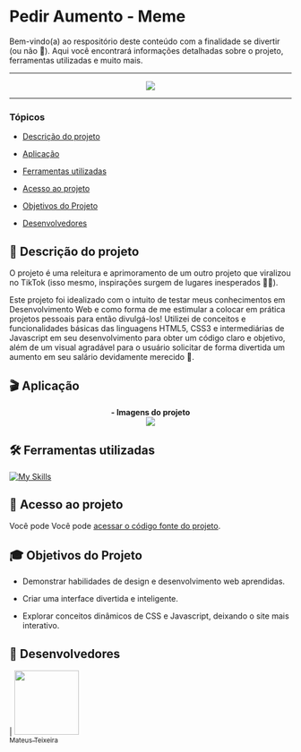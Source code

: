 # Pedir Aumento - Meme

  Bem-vindo(a) ao respositório deste conteúdo com a finalidade se divertir (ou não 👀). Aqui você encontrará informações detalhadas sobre o projeto, ferramentas utilizadas e muito mais.

<hr>

<p align="center">
   <img src="http://img.shields.io/static/v1?label=STATUS&message=FINALIZADO&color=RED&style=for-the-badge" #vitrinedev/>
</p>

<hr>

### Tópicos 

- [Descrição do projeto](#Descrição-do-projeto)

- [Aplicação](#Aplicação)

- [Ferramentas utilizadas](#Ferramentas-utilizadas)

- [Acesso ao projeto](#Acesso-ao-projeto)

- [Objetivos do Projeto](#Objetivos-do-projeto)

- [Desenvolvedores](#Desenvolvedores)

## 📃 Descrição do projeto 

<p text-align="justify">
 
O projeto é uma releitura e aprimoramento de um outro projeto que viralizou no TikTok (isso mesmo, inspirações surgem de lugares inesperados 😶‍🌫️). 

Este projeto foi idealizado com o intuito de testar meus conhecimentos em Desenvolvimento Web e como forma de me estimular a colocar em prática projetos pessoais para então divulgá-los! Utilizei de conceitos e funcionalidades básicas das linguagens HTML5, CSS3 e intermediárias de Javascript em seu desenvolvimento para obter um código claro e objetivo, além de um visual agradável para o usuário solicitar de forma divertida um aumento em seu salário devidamente merecido 🙏.


## 🎬 Aplicação

<div align="center">
<strong>- Imagens do projeto </strong>
  <br>
  <img src="http://img.shields.io/static/v1?label=STATUS&message=EM%20BREVE&color=RED&style=for-the-badge" #vitrinedev/>
</div>







## 🛠️ Ferramentas utilizadas

[![My Skills](https://skillicons.dev/icons?i=html,css,js)](https://skillicons.dev)




## 📁 Acesso ao projeto

Você pode Você pode [acessar o código fonte do projeto](https://github.com/MateusGT11/PedirAumento-Meme).




## 🎓 Objetivos do Projeto

 - Demonstrar habilidades de design e desenvolvimento web aprendidas.
    
 - Criar uma interface divertida e inteligente.
    
 - Explorar conceitos dinâmicos de CSS e Javascript, deixando o site mais interativo.


## 🌟 Desenvolvedores

| [<img src="https://avatars.githubusercontent.com/u/133241955?v=4" width=115><br><sub>Mateus Teixeira</sub>](https://github.com/MateusGT11)
